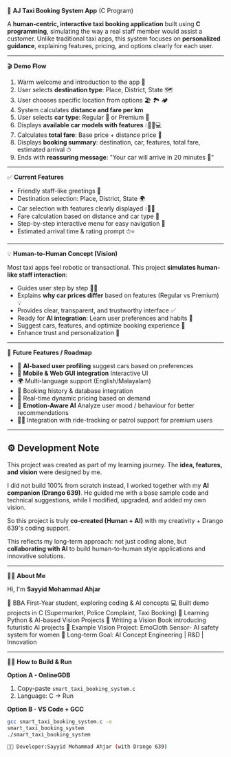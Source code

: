 🚖 **AJ Taxi Booking System App** (C Program)

A **human-centric, interactive taxi booking application** built using **C programming**, simulating the way a real staff member would assist a 
customer.
Unlike traditional taxi apps, this system focuses on **personalized guidance**, explaining features, pricing, and options clearly for each user.

----

🎬 **Demo Flow**

1. Warm welcome and introduction to the app 👋
2. User selects **destination type**: Place, District, State  🗺 
3. User chooses specific location from options 🏖 🏞 🏕  
4. System calculates **distance and fare per km**
5. User selects **car type**: Regular 🚗 or Premium 🚙
6. Displays **available car models with features** 💧📰💊💻
7. Calculates **total fare**: Base price + distance price 🧮
8. Displays **booking summary**: destination, car, features, total fare, estimated arrival ⏱
9. Ends with **reassuring message**: "Your car will arrive in 20 minutes 🚖"

----

✅ **Current Features**

- Friendly staff-like greetings 👋
- Destination selection: Place, District, State 🌍
- Car selection with features clearly displayed 💧📰💊
- Fare calculation based on distance and car type 🧮
- Step-by-step interactive menu for easy navigation 📁
- Estimated arrival time & rating prompt ⏱⭐

----

💡 **Human-to-Human Concept (Vision)**

Most taxi apps feel robotic or transactional.
This project **simulates human-like staff interaction**:

- Guides user step by step 👨‍💼
- Explains **why car prices differ** based on features (Regular vs Premium) 💡
- Provides clear, transparent, and trustworthy interface ✅
- Ready for **AI integration**: Learn user preferences and habits 🧠
- Suggest cars, features, and optimize booking experience 🤖
- Enhance trust and personalization 🤝

----

🚀 **Future Features / Roadmap**

- 🔔 **AI-based user profiling** suggest cars based on preferences
- 📱 **Mobile & Web GUI integration** Interactive UI
- 🌍 Multi-language support (English/Malayalam)
- 🧾 Booking history & database integration
- 📡 Real-time dynamic pricing based on demand
- 🧠 **Emotion-Aware AI** Analyze user mood / behaviour for better recommendations
- 👮‍♂️ Integration with ride-tracking or patrol support for premium users

----

## ⚙ Development Note

This project was created as part of my learning journey. The **idea, features, and vision** were designed by me.

I did not build 100% from scratch instead, I worked together with my **AI companion (Drango 639)**. He guided me with a base sample code and technical
suggestions, while I modified, upgraded, and added my own vision.

So this project is truly **co-created (Human + AI)** with my creativity + Drango 639's coding support.

This reflects my long-term approach: not just coding alone, but **collaborating with AI** to build human-to-human style applications and innovative
solutions.

----

👨‍💻 **About Me**

Hi, I'm **Sayyid Mohammad Ahjar**

📘 BBA First-Year student, exploring coding & AI concepts
💻 Built demo projects in C (Supermarket, Police Complaint, Taxi Booking)
🐍 Learning Python & AI-based Vision Projects
🚀 Writing a Vision Book introducing futuristic AI projects
🔹 Example Vision Project: EmoCloth Sensor- AI safety system for women
🎯 Long-term Goal: AI Concept Engineering | R&D | Innovation

----

👨‍💻 **How to Build & Run**

**Option A - OnlineGDB**
1. Copy-paste `smart_taxi_booking_system.c`
2. Language: C -> Run

**Option B - VS Code + GCC**
```bash
gcc smart_taxi_booking_system.c -o
smart_taxi_booking_system
./smart_taxi_booking_system

👨‍💻 Developer:Sayyid Mohammad Ahjar (with Drango 639)

